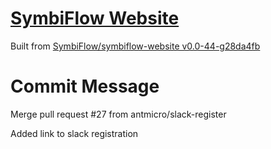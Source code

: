 # [SymbiFlow Website](https://symbiflow.github.io)

Built from [SymbiFlow/symbiflow-website v0.0-44-g28da4fb](https://github.com/SymbiFlow/symbiflow-website/commit/28da4fb0f9fd3c460a9b0e55bd9d0a91f47ea660)

# Commit Message

Merge pull request #27 from antmicro/slack-register

Added link to slack registration
